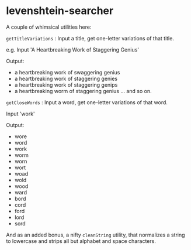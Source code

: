 # levenshtein-searcher

A couple of whimsical utilities here:

`getTitleVariations` : Input a title, get one-letter variations of that title. 

e.g. 
Input 'A Heartbreaking Work of Staggering Genius'

Output:
* a heartbreaking work of swaggering genius
* a heartbreaking work of staggering genies
* a heartbreaking work of staggering genips
* a heartbreaking worm of staggering genius
...
and so on.

`getCloseWords` : Input a word, get one-letter variations of that word.

Input 'work'

Output:
* wore
* word
* work
* worm
* worn
* wort
* woad
* wold
* wood
* ward
* bord
* cord
* ford
* lord
* sord

And as an added bonus, a nifty `cleanString` utility, that normalizes a string to lowercase and strips all but alphabet and space characters.
